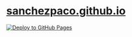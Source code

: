 # [sanchezpaco.github.io](https://sanchezpaco.github.io)

[![Deploy to GitHub Pages](https://github.com/sanchezpaco/sanchezpaco.github.io/actions/workflows/deploy.yml/badge.svg)](https://github.com/sanchezpaco/sanchezpaco.github.io/actions/workflows/deploy.yml)